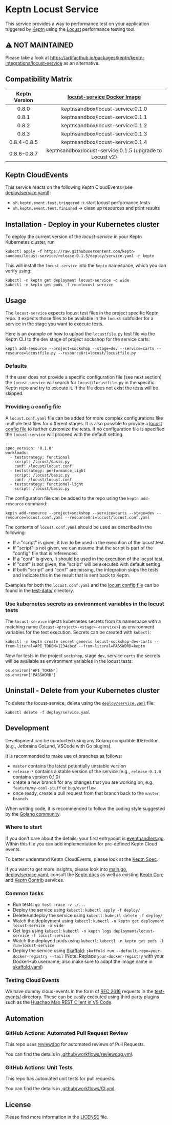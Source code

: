 # Keptn Locust Service

This service provides a way to performance test on your application triggered by [Keptn](https://keptn.sh) using the [Locust](https://locust.io/) performance testing tool.

## :warning: NOT MAINTAINED

Please take a look at https://artifacthub.io/packages/keptn/keptn-integrations/locust-service as an alternative.


## Compatibility Matrix

| Keptn Version    | [locust-service Docker Image](https://hub.docker.com/r/keptnsandbox/locust-service/tags?page=1&ordering=last_updated) |
|:----------------:|:----------------------------------------:|
|       0.8.0      | keptnsandbox/locust-service:0.1.0 |
|       0.8.1      | keptnsandbox/locust-service:0.1.1 |
|       0.8.2      | keptnsandbox/locust-service:0.1.2 |
|       0.8.3      | keptnsandbox/locust-service:0.1.3 | 
|       0.8.4-0.8.5      | keptnsandbox/locust-service:0.1.4 | 
|       0.8.6-0.8.7      | keptnsandbox/locust-service:0.1.5 (upgrade to Locust v2) | 

## Keptn CloudEvents

This service reacts on the following Keptn CloudEvents (see [deploy/service.yaml](deploy/service.yaml)):
* `sh.keptn.event.test.triggered` -> start locust performance tests
* `sh.keptn.event.test.finished` -> clean up resources and print results

## Installation -  Deploy in your Kubernetes cluster

To deploy the current version of the *locust-service* in your Keptn Kubernetes cluster, run

```console
kubectl apply -f https://raw.githubusercontent.com/keptn-sandbox/locust-service/release-0.1.5/deploy/service.yaml -n keptn
```

This will install the `locust-service` into the `keptn` namespace, which you can verify using:

```console
kubectl -n keptn get deployment locust-service -o wide
kubectl -n keptn get pods -l run=locust-service
```

## Usage

The `locust-service` expects locust test files in the project specific Keptn repo. It expects those files to be available in the `locust` subfolder for a service in the stage you want to execute tests.

Here is an example on how to upload the `locustfile.py` test file via the Keptn CLI to the dev stage of project sockshop for the service carts:

```
keptn add-resource --project=sockshop --stage=dev --service=carts --resource=locustfile.py --resourceUri=locust/locustfile.py
```

### Defaults

If the user does not provide a specific configuration file (see next section) the `locust-service` will search for `locust/locustfile.py` in the specific Keptn repo and try to execute it. If the file does not exist the tests will be skipped.

### Providing a config file

A `locust.conf.yaml` file can be added for more complex configurations like multiple test files for different stages. It is also possible to provide a [locust config file](https://docs.locust.io/en/stable/configuration.html#configuration-file) to further customize the tests. If no configuration file is specified the `locust-service` will proceed with the default setting. 

```
---
spec_version: '0.1.0'
workloads:
  - teststrategy: functional
    script: /locust/basic.py
    conf: /locust/locust.conf
  - teststrategy: performance_light
    script: /locust/basic.py
    conf: /locust/locust.conf
  - teststrategy: functional-light
    script: /locust/basic.py
```

The configuration file can be added to the repo using the `keptn add-resource` command:

```
keptn add-resource --project=sockshop --service=carts --stage=dev --resource=locust.conf.yaml --resourceUri=locust/locust.conf.yaml
```

The contents of `locust.conf.yaml` should be used as described in the following:
- If a "script" is given, it has to be used in the execution of the locust test.
- If "script" is not given, we can assume that the script is part of the "config" file that is referenced.
- If a "conf" is given, it should be used in the execution of the locust test.
- If "conf" is not given, the "script" will be executed with default setting.
- If both "script" and "conf" are missing, the integration skips the tests and indicate this in the result that is sent back to Keptn.

Examples for both the `locust.conf.yaml` and the [locust config file](https://docs.locust.io/en/stable/configuration.html#configuration-file) can be found in the [test-data/](test-data) directory.

### Use kubernetes secrets as environment variables in the locust tests

The `locust-service` injects kubernetes secrets from its namespace with a matching name (`locust-<project>-<stage>-<service>`) as environment variables for the test execution. Secrets can be created with `kubectl`:

```
kubectl -n keptn create secret generic locust-sockshop-dev-carts --from-literal=API_TOKEN=1234abcd --from-literal=PASSWORD=keptn
```

Now for tests in the project `sockshop`, stage `dev`, service `carts` the secrets will be available as environment variables in the locust tests:

```
os.environ['API_TOKEN']
os.environ['PASSWORD']
```

## Uninstall -  Delete from your Kubernetes cluster

To delete the locust-service, delete using the [`deploy/service.yaml`](deploy/service.yaml) file:

```console
kubectl delete -f deploy/service.yaml
```

## Development

Development can be conducted using any Golang compatible IDE/editor (e.g., Jetbrains GoLand, VSCode with Go plugins).

It is recommended to make use of branches as follows:

* `master` contains the latest potentially unstable version
* `release-*` contains a stable version of the service (e.g., `release-0.1.0` contains version 0.1.0)
* create a new branch for any changes that you are working on, e.g., `feature/my-cool-stuff` or `bug/overflow`
* once ready, create a pull request from that branch back to the `master` branch

When writing code, it is recommended to follow the coding style suggested by the [Golang community](https://github.com/golang/go/wiki/CodeReviewComments).

### Where to start

If you don't care about the details, your first entrypoint is [eventhandlers.go](eventhandlers.go). Within this file you can add implementation for pre-defined Keptn Cloud events.
 
To better understand Keptn CloudEvents, please look at the [Keptn Spec](https://github.com/keptn/spec).
 
If you want to get more insights, please look into [main.go](main.go), [deploy/service.yaml](deploy/service.yaml), consult the [Keptn docs](https://keptn.sh/docs/) as well as existing [Keptn Core](https://github.com/keptn/keptn) and [Keptn Contrib](https://github.com/keptn-contrib/) services.

### Common tasks

* Run tests: `go test -race -v ./...`
* Deploy the service using `kubectl`: `kubectl apply -f deploy/`
* Delete/undeploy the service using `kubectl`: `kubectl delete -f deploy/`
* Watch the deployment using `kubectl`: `kubectl -n keptn get deployment locust-service -o wide`
* Get logs using `kubectl`: `kubectl -n keptn logs deployment/locust-service -f locust-service`
* Watch the deployed pods using `kubectl`: `kubectl -n keptn get pods -l run=locust-service`
* Deploy the service using [Skaffold](https://skaffold.dev/): `skaffold run --default-repo=your-docker-registry --tail` (Note: Replace `your-docker-registry` with your DockerHub username; also make sure to adapt the image name in [skaffold.yaml](skaffold.yaml))

### Testing Cloud Events

We have dummy cloud-events in the form of [RFC 2616](https://ietf.org/rfc/rfc2616.txt) requests in the [test-events/](test-events/) directory. These can be easily executed using third party plugins such as the [Huachao Mao REST Client in VS Code](https://marketplace.visualstudio.com/items?itemName=humao.rest-client).

## Automation

### GitHub Actions: Automated Pull Request Review

This repo uses [reviewdog](https://github.com/reviewdog/reviewdog) for automated reviews of Pull Requests. 

You can find the details in [.github/workflows/reviewdog.yml](.github/workflows/reviewdog.yml).

### GitHub Actions: Unit Tests

This repo has automated unit tests for pull requests. 

You can find the details in [.github/workflows/CI.yml](.github/workflows/CI.yml).


## License

Please find more information in the [LICENSE](LICENSE) file.
